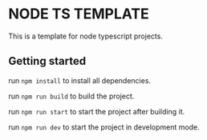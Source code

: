 # NODE TS TEMPLATE
This is a template for node typescript projects.


## Getting started

run `npm install` to install all dependencies.

run `npm run build` to build the project.

run `npm run start` to start the project after building it.

run `npm run dev` to start the project in development mode.